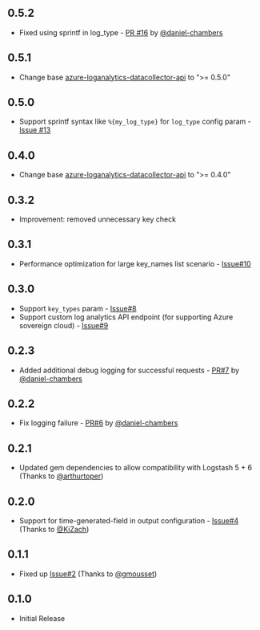 ## 0.5.2

* Fixed using sprintf in log_type - [PR #16](https://github.com/yokawasa/logstash-output-azure_loganalytics/pull/16) by [@daniel-chambers](https://github.com/daniel-chambers)

## 0.5.1

* Change base [azure-loganalytics-datacollector-api](https://github.com/yokawasa/azure-log-analytics-data-collector) to ">= 0.5.0"

## 0.5.0

* Support sprintf syntax like `%{my_log_type}` for `log_type` config param - [Issue #13](https://github.com/yokawasa/logstash-output-azure_loganalytics/issues/13)

## 0.4.0

* Change base [azure-loganalytics-datacollector-api](https://github.com/yokawasa/azure-log-analytics-data-collector) to ">= 0.4.0"

## 0.3.2

* Improvement: removed unnecessary key check 

## 0.3.1

* Performance optimization for large key_names list scenario - [Issue#10](https://github.com/yokawasa/logstash-output-azure_loganalytics/issues/10)

## 0.3.0

* Support `key_types` param - [Issue#8](https://github.com/yokawasa/logstash-output-azure_loganalytics/issues/8)
* Support custom log analytics API endpoint (for supporting Azure sovereign cloud) - [Issue#9](https://github.com/yokawasa/logstash-output-azure_loganalytics/issues/9)

## 0.2.3

* Added additional debug logging for successful requests - [PR#7](https://github.com/yokawasa/logstash-output-azure_loganalytics/pull/7) by [@daniel-chambers](https://github.com/daniel-chambers)

## 0.2.2

* Fix logging failure - [PR#6](https://github.com/yokawasa/logstash-output-azure_loganalytics/pull/6) by [@daniel-chambers](https://github.com/daniel-chambers)

## 0.2.1

* Updated gem dependencies to allow compatibility with Logstash 5 + 6 (Thanks to [@arthurtoper](https://github.com/arthurtoper))

## 0.2.0

* Support for time-generated-field in output configuration - [Issue#4](https://github.com/yokawasa/logstash-output-azure_loganalytics/issues/4) (Thanks to [@KiZach](https://github.com/KiZach))

## 0.1.1

* Fixed up [Issue#2](https://github.com/yokawasa/logstash-output-azure_loganalytics/issues/2) (Thanks to [@gmousset](https://github.com/gmousset))

## 0.1.0

* Initial Release
